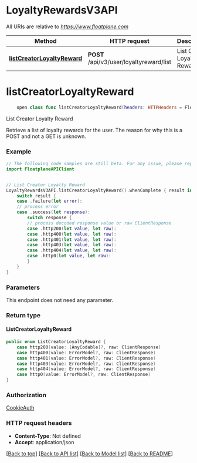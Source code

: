 # LoyaltyRewardsV3API

All URIs are relative to *https://www.floatplane.com*

Method | HTTP request | Description
------------- | ------------- | -------------
[**listCreatorLoyaltyReward**](LoyaltyRewardsV3API.md#listcreatorloyaltyreward) | **POST** /api/v3/user/loyaltyreward/list | List Creator Loyalty Reward


# **listCreatorLoyaltyReward**
```swift
    open class func listCreatorLoyaltyReward(headers: HTTPHeaders = FloatplaneAPIClientAPI.customHeaders, beforeSend: (inout ClientRequest) throws -> () = { _ in }) -> EventLoopFuture<ListCreatorLoyaltyReward>
```

List Creator Loyalty Reward

Retrieve a list of loyalty rewards for the user. The reason for why this is a POST and not a GET is unknown.

### Example
```swift
// The following code samples are still beta. For any issue, please report via http://github.com/OpenAPITools/openapi-generator/issues/new
import FloatplaneAPIClient


// List Creator Loyalty Reward
LoyaltyRewardsV3API.listCreatorLoyaltyReward().whenComplete { result in
    switch result {
    case .failure(let error):
    // process error
    case .success(let response):
        switch response {
        // process decoded response value or raw ClientResponse
        case .http200(let value, let raw):
        case .http400(let value, let raw):
        case .http401(let value, let raw):
        case .http403(let value, let raw):
        case .http404(let value, let raw):
        case .http0(let value, let raw):
        }
    }
}
```

### Parameters
This endpoint does not need any parameter.

### Return type

#### ListCreatorLoyaltyReward

```swift
public enum ListCreatorLoyaltyReward {
    case http200(value: [AnyCodable]?, raw: ClientResponse)
    case http400(value: ErrorModel?, raw: ClientResponse)
    case http401(value: ErrorModel?, raw: ClientResponse)
    case http403(value: ErrorModel?, raw: ClientResponse)
    case http404(value: ErrorModel?, raw: ClientResponse)
    case http0(value: ErrorModel?, raw: ClientResponse)
}
```

### Authorization

[CookieAuth](../README.md#CookieAuth)

### HTTP request headers

 - **Content-Type**: Not defined
 - **Accept**: application/json

[[Back to top]](#) [[Back to API list]](../README.md#documentation-for-api-endpoints) [[Back to Model list]](../README.md#documentation-for-models) [[Back to README]](../README.md)


